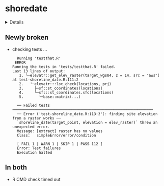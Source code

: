 # shoredate

<details>

* Version: 1.1.0
* GitHub: https://github.com/isakro/shoredate
* Source code: https://github.com/cran/shoredate
* Date/Publication: 2023-06-02 23:40:02 UTC
* Number of recursive dependencies: 116

Run `revdepcheck::revdep_details(, "shoredate")` for more info

</details>

## Newly broken

*   checking tests ...
    ```
      Running 'testthat.R'
     ERROR
    Running the tests in 'tests/testthat.R' failed.
    Last 13 lines of output:
       1. └─elevatr::get_elev_raster(target_wgs84, z = 14, src = "aws") at test-shoreline_date.R:111:2
       2.   └─elevatr:::loc_check(locations, prj)
       3.     ├─sf::st_coordinates(locations)
       4.     └─sf:::st_coordinates.sfc(locations)
       5.       └─base::matrix(...)
      
      ══ Failed tests ════════════════════════════════════════════════════════════════
      ── Error ('test-shoreline_date.R:113:3'): finding site elevation from a raster works ──
      `shoreline_date(target_point, elevation = elev_raster)` threw an unexpected error.
      Message: [extract] raster has no values
      Class:   simpleError/error/condition
      
      [ FAIL 1 | WARN 1 | SKIP 1 | PASS 112 ]
      Error: Test failures
      Execution halted
    ```

## In both

*   R CMD check timed out
    

